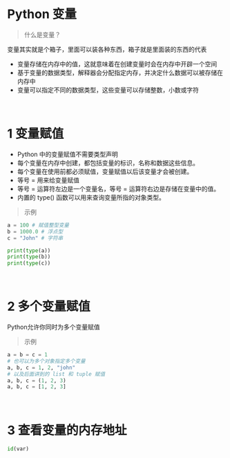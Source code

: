 # Python 变量
>什么是变量？

变量其实就是个箱子，里面可以装各种东西，箱子就是里面装的东西的代表
- 变量存储在内存中的值，这就意味着在创建变量时会在内存中开辟一个空间
- 基于变量的数据类型，解释器会分配指定内存，并决定什么数据可以被存储在内存中
- 变量可以指定不同的数据类型，这些变量可以存储整数，小数或字符

&emsp;
# 1 变量赋值
- Python 中的变量赋值不需要类型声明
- 每个变量在内存中创建，都包括变量的标识，名称和数据这些信息。
- 每个变量在使用前都必须赋值，变量赋值以后该变量才会被创建。
- 等号 = 用来给变量赋值
- 等号 = 运算符左边是一个变量名，等号 = 运算符右边是存储在变量中的值。
- 内置的 type() 函数可以用来查询变量所指的对象类型。
>示例
```python
a = 100 # 赋值整型变量
b = 1000.0 # 浮点型
c = "John" # 字符串

print(type(a))
print(type(b))
print(type(c))
```

&emsp;
# 2 多个变量赋值
Python允许你同时为多个变量赋值
>示例
```python
a = b = c = 1
# 也可以为多个对象指定多个变量
a, b, c = 1, 2, "john"
# 以及后面讲到的 list 和 tuple 赋值
a, b, c = (1, 2, 3)
a, b, c = [1, 2, 3]
```


&emsp;
# 3 查看变量的内存地址
```py
id(var)
```